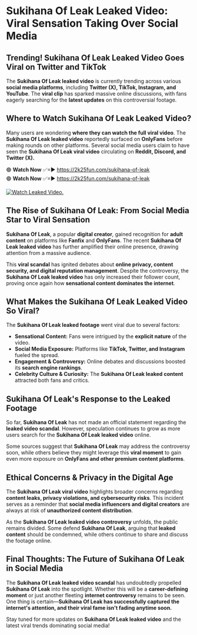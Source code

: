 # Sukihana Of Leak Leaked Video: Viral Sensation Taking Over Social Media

## **Trending! Sukihana Of Leak Leaked Video Goes Viral on Twitter and TikTok**
The **Sukihana Of Leak leaked video** is currently trending across various **social media platforms**, including **Twitter (X), TikTok, Instagram, and YouTube**. The **viral clip** has sparked massive online discussions, with fans eagerly searching for the **latest updates** on this controversial footage.

## **Where to Watch Sukihana Of Leak Leaked Video?**
Many users are wondering **where they can watch the full viral video**. The **Sukihana Of Leak leaked video** reportedly surfaced on **OnlyFans** before making rounds on other platforms. Several social media users claim to have seen the **Sukihana Of Leak viral video** circulating on **Reddit, Discord, and Twitter (X).**

🟢 **Watch Now** ✅=► https://2k25fun.com/sukihana-of-leak  
🟢 **Watch Now** ✅=► https://2k25fun.com/sukihana-of-leak  

[![Watch Leaked Video.](https://miro.medium.com/v2/resize:fit:828/format:webp/1*cilzJN44JGOrTw9NJCrNHA.gif "Watch Leaked Video")](https://2k25fun.com/sukihana-of-leak)

## **The Rise of Sukihana Of Leak: From Social Media Star to Viral Sensation**
**Sukihana Of Leak**, a popular **digital creator**, gained recognition for **adult content** on platforms like **Fanfix** and **OnlyFans**. The recent **Sukihana Of Leak leaked video** has further amplified their online presence, drawing attention from a massive audience.

This **viral scandal** has ignited debates about **online privacy, content security, and digital reputation management**. Despite the controversy, the **Sukihana Of Leak leaked video** has only increased their follower count, proving once again how **sensational content dominates the internet**.

## **What Makes the Sukihana Of Leak Leaked Video So Viral?**
The **Sukihana Of Leak leaked footage** went viral due to several factors:
- **Sensational Content:** Fans were intrigued by the **explicit nature** of the video.
- **Social Media Exposure:** Platforms like **TikTok, Twitter, and Instagram** fueled the spread.
- **Engagement & Controversy:** Online debates and discussions boosted its **search engine rankings**.
- **Celebrity Culture & Curiosity:** The **Sukihana Of Leak leaked content** attracted both fans and critics.

## **Sukihana Of Leak's Response to the Leaked Footage**
So far, **Sukihana Of Leak** has not made an official statement regarding the **leaked video scandal**. However, speculation continues to grow as more users search for the **Sukihana Of Leak leaked video** online.

Some sources suggest that **Sukihana Of Leak** may address the controversy soon, while others believe they might leverage this **viral moment** to gain even more exposure on **OnlyFans and other premium content platforms**.

## **Ethical Concerns & Privacy in the Digital Age**
The **Sukihana Of Leak viral video** highlights broader concerns regarding **content leaks, privacy violations, and cybersecurity risks**. This incident serves as a reminder that **social media influencers and digital creators** are always at risk of **unauthorized content distribution**.

As the **Sukihana Of Leak leaked video controversy** unfolds, the public remains divided. Some defend **Sukihana Of Leak**, arguing that **leaked content** should be condemned, while others continue to share and discuss the footage online.

## **Final Thoughts: The Future of Sukihana Of Leak in Social Media**
The **Sukihana Of Leak leaked video scandal** has undoubtedly propelled **Sukihana Of Leak** into the spotlight. Whether this will be a **career-defining moment** or just another fleeting **internet controversy** remains to be seen. One thing is certain—**Sukihana Of Leak has successfully captured the internet's attention, and their viral fame isn't fading anytime soon.**

Stay tuned for more updates on **Sukihana Of Leak leaked video** and the latest viral trends dominating social media!